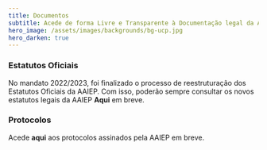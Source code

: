 ```yaml
---
title: Documentos
subtitle: Acede de forma Livre e Transparente à Documentação legal da AAIEP.
hero_image: /assets/images/backgrounds/bg-ucp.jpg
hero_darken: true
---
```


### Estatutos Oficiais 

No mandato 2022/2023, foi finalizado o processo de reestruturação dos Estatutos Oficiais da AAIEP. Com isso, poderão sempre consultar os novos estatutos legais da AAIEP **Aqui** em breve. 

### Protocolos

Acede **aqui** aos protocolos assinados pela AAIEP em breve. 